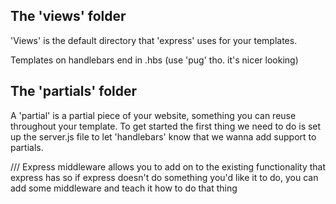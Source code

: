 ## The 'views' folder

'Views' is the default directory that 'express' uses for your templates. 

Templates on handlebars end in .hbs (use 'pug' tho. it's nicer looking)

## The 'partials' folder

A 'partial' is a partial piece of your website, something you can reuse throughout your template. 
To get started the first thing we need to do is set up the server.js file to let 'handlebars' know
that we wanna add support to partials. 

///
Express middleware allows you to add on to the existing functionality that express has so if express doesn't
do something you'd like it to do, you can add some middleware and teach it how to do that thing